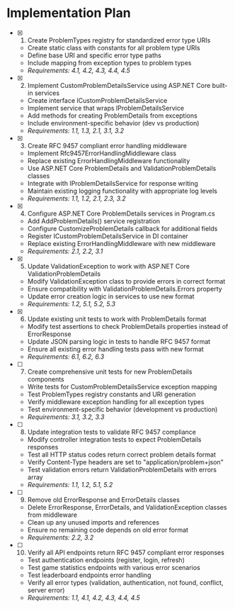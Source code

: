 # Implementation Plan

- [x] 1. Create ProblemTypes registry for standardized error type URIs





  - Create static class with constants for all problem type URIs
  - Define base URI and specific error type paths
  - Include mapping from exception types to problem types
  - _Requirements: 4.1, 4.2, 4.3, 4.4, 4.5_

- [x] 2. Implement CustomProblemDetailsService using ASP.NET Core built-in services





  - Create interface ICustomProblemDetailsService
  - Implement service that wraps IProblemDetailsService
  - Add methods for creating ProblemDetails from exceptions
  - Include environment-specific behavior (dev vs production)
  - _Requirements: 1.1, 1.3, 2.1, 3.1, 3.2_

- [x] 3. Create RFC 9457 compliant error handling middleware





  - Implement Rfc9457ErrorHandlingMiddleware class
  - Replace existing ErrorHandlingMiddleware functionality
  - Use ASP.NET Core ProblemDetails and ValidationProblemDetails classes
  - Integrate with IProblemDetailsService for response writing
  - Maintain existing logging functionality with appropriate log levels
  - _Requirements: 1.1, 1.2, 2.1, 2.3, 3.2_

- [x] 4. Configure ASP.NET Core ProblemDetails services in Program.cs





  - Add AddProblemDetails() service registration
  - Configure CustomizeProblemDetails callback for additional fields
  - Register ICustomProblemDetailsService in DI container
  - Replace existing ErrorHandlingMiddleware with new middleware
  - _Requirements: 2.1, 2.2, 3.1_

- [x] 5. Update ValidationException to work with ASP.NET Core ValidationProblemDetails





  - Modify ValidationException class to provide errors in correct format
  - Ensure compatibility with ValidationProblemDetails.Errors property
  - Update error creation logic in services to use new format
  - _Requirements: 1.2, 5.1, 5.2, 5.3_

- [x] 6. Update existing unit tests to work with ProblemDetails format





  - Modify test assertions to check ProblemDetails properties instead of ErrorResponse
  - Update JSON parsing logic in tests to handle RFC 9457 format
  - Ensure all existing error handling tests pass with new format
  - _Requirements: 6.1, 6.2, 6.3_

- [ ] 7. Create comprehensive unit tests for new ProblemDetails components
  - Write tests for CustomProblemDetailsService exception mapping
  - Test ProblemTypes registry constants and URI generation
  - Verify middleware exception handling for all exception types
  - Test environment-specific behavior (development vs production)
  - _Requirements: 3.1, 3.2, 3.3_

- [ ] 8. Update integration tests to validate RFC 9457 compliance
  - Modify controller integration tests to expect ProblemDetails responses
  - Test all HTTP status codes return correct problem details format
  - Verify Content-Type headers are set to "application/problem+json"
  - Test validation errors return ValidationProblemDetails with errors array
  - _Requirements: 1.1, 1.2, 5.1, 5.2_

- [ ] 9. Remove old ErrorResponse and ErrorDetails classes
  - Delete ErrorResponse, ErrorDetails, and ValidationException classes from middleware
  - Clean up any unused imports and references
  - Ensure no remaining code depends on old error format
  - _Requirements: 2.2, 3.2_

- [ ] 10. Verify all API endpoints return RFC 9457 compliant error responses
  - Test authentication endpoints (register, login, refresh)
  - Test game statistics endpoints with various error scenarios
  - Test leaderboard endpoints error handling
  - Verify all error types (validation, authentication, not found, conflict, server error)
  - _Requirements: 1.1, 4.1, 4.2, 4.3, 4.4, 4.5_